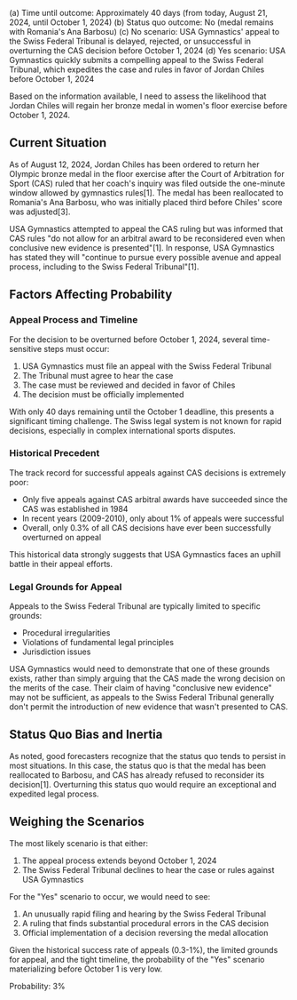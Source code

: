 (a) Time until outcome: Approximately 40 days (from today, August 21, 2024, until October 1, 2024)
(b) Status quo outcome: No (medal remains with Romania's Ana Barbosu)
(c) No scenario: USA Gymnastics' appeal to the Swiss Federal Tribunal is delayed, rejected, or unsuccessful in overturning the CAS decision before October 1, 2024
(d) Yes scenario: USA Gymnastics quickly submits a compelling appeal to the Swiss Federal Tribunal, which expedites the case and rules in favor of Jordan Chiles before October 1, 2024

Based on the information available, I need to assess the likelihood that Jordan Chiles will regain her bronze medal in women's floor exercise before October 1, 2024.

## Current Situation

As of August 12, 2024, Jordan Chiles has been ordered to return her Olympic bronze medal in the floor exercise after the Court of Arbitration for Sport (CAS) ruled that her coach's inquiry was filed outside the one-minute window allowed by gymnastics rules[1]. The medal has been reallocated to Romania's Ana Barbosu, who was initially placed third before Chiles' score was adjusted[3].

USA Gymnastics attempted to appeal the CAS ruling but was informed that CAS rules "do not allow for an arbitral award to be reconsidered even when conclusive new evidence is presented"[1]. In response, USA Gymnastics has stated they will "continue to pursue every possible avenue and appeal process, including to the Swiss Federal Tribunal"[1].

## Factors Affecting Probability

### Appeal Process and Timeline

For the decision to be overturned before October 1, 2024, several time-sensitive steps must occur:

1. USA Gymnastics must file an appeal with the Swiss Federal Tribunal
2. The Tribunal must agree to hear the case
3. The case must be reviewed and decided in favor of Chiles
4. The decision must be officially implemented

With only 40 days remaining until the October 1 deadline, this presents a significant timing challenge. The Swiss legal system is not known for rapid decisions, especially in complex international sports disputes.

### Historical Precedent

The track record for successful appeals against CAS decisions is extremely poor:
- Only five appeals against CAS arbitral awards have succeeded since the CAS was established in 1984
- In recent years (2009-2010), only about 1% of appeals were successful
- Overall, only 0.3% of all CAS decisions have ever been successfully overturned on appeal

This historical data strongly suggests that USA Gymnastics faces an uphill battle in their appeal efforts.

### Legal Grounds for Appeal

Appeals to the Swiss Federal Tribunal are typically limited to specific grounds:
- Procedural irregularities
- Violations of fundamental legal principles
- Jurisdiction issues

USA Gymnastics would need to demonstrate that one of these grounds exists, rather than simply arguing that the CAS made the wrong decision on the merits of the case. Their claim of having "conclusive new evidence" may not be sufficient, as appeals to the Swiss Federal Tribunal generally don't permit the introduction of new evidence that wasn't presented to CAS.

## Status Quo Bias and Inertia

As noted, good forecasters recognize that the status quo tends to persist in most situations. In this case, the status quo is that the medal has been reallocated to Barbosu, and CAS has already refused to reconsider its decision[1]. Overturning this status quo would require an exceptional and expedited legal process.

## Weighing the Scenarios

The most likely scenario is that either:
1. The appeal process extends beyond October 1, 2024
2. The Swiss Federal Tribunal declines to hear the case or rules against USA Gymnastics

For the "Yes" scenario to occur, we would need to see:
1. An unusually rapid filing and hearing by the Swiss Federal Tribunal
2. A ruling that finds substantial procedural errors in the CAS decision
3. Official implementation of a decision reversing the medal allocation

Given the historical success rate of appeals (0.3-1%), the limited grounds for appeal, and the tight timeline, the probability of the "Yes" scenario materializing before October 1 is very low.

Probability: 3%